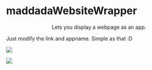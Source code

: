 # maddadaWebsiteWrapper

<p align="center">
Lets you display a webpage as an app.

Just modify the link and appname. 
Simple as that :D


![](https://i.imgur.com/Oqs5pzK.png?3 "")

![](https://i.imgur.com/5cix7Yl.png "")
</p>
